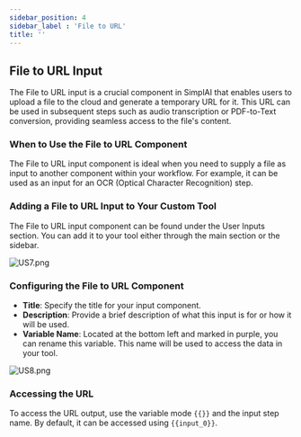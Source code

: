 ```yaml
---
sidebar_position: 4
sidebar_label : 'File to URL'
title: ''
---
```

## File to URL Input

The File to URL input is a crucial component in SimplAI that enables users to upload a file to the cloud and generate a temporary URL for it. This URL can be used in subsequent steps such as audio transcription or PDF-to-Text conversion, providing seamless access to the file's content.

### When to Use the File to URL Component

The File to URL input component is ideal when you need to supply a file as input to another component within your workflow. For example, it can be used as an input for an OCR (Optical Character Recognition) step.

### Adding a File to URL Input to Your Custom Tool

The File to URL input component can be found under the User Inputs section. You can add it to your tool either through the main section or the sidebar.

![US7.png](https://media-simplai.s3.amazonaws.com/US7.png)

### Configuring the File to URL Component

- **Title**: Specify the title for your input component.
- **Description**: Provide a brief description of what this input is for or how it will be used.
- **Variable Name**: Located at the bottom left and marked in purple, you can rename this variable. This name will be used to access the data in your tool.

![US8.png](https://media-simplai.s3.amazonaws.com/US8.png)

### Accessing the URL

To access the URL output, use the variable mode `{{}}` and the input step name. By default, it can be accessed using `{{input_0}}`.